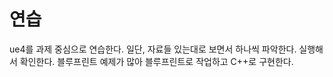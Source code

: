 # 연습 

ue4를 과제 중심으로 연습한다. 일단, 자료들 있는대로 보면서 하나씩 파악한다. 실행해서 확인한다. 블루프린트 예제가 많아 블루프린트로 작업하고 C++로 구현한다. 







